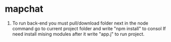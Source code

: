 # mapchat
1. To run back-end you must pull/download folder  next in the node command  go to current project folder and    write "npm install" to consol  If need install mising modules after it write "app.j" to run project.
